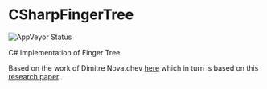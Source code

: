 # CSharpFingerTree
<img src="https://ci.appveyor.com/api/projects/status/github/ledbutter/csharpfingertree?branch=master" alt="AppVeyor Status"/>

C# Implementation of Finger Tree

Based on the work of Dimitre Novatchev [here](https://dnovatchev.wordpress.com/2008/07/20/the-swiss-army-knife-of-data-structures-in-c/) which in turn is based on this [research paper](http://www.staff.city.ac.uk/~ross/papers/FingerTree.html). 
